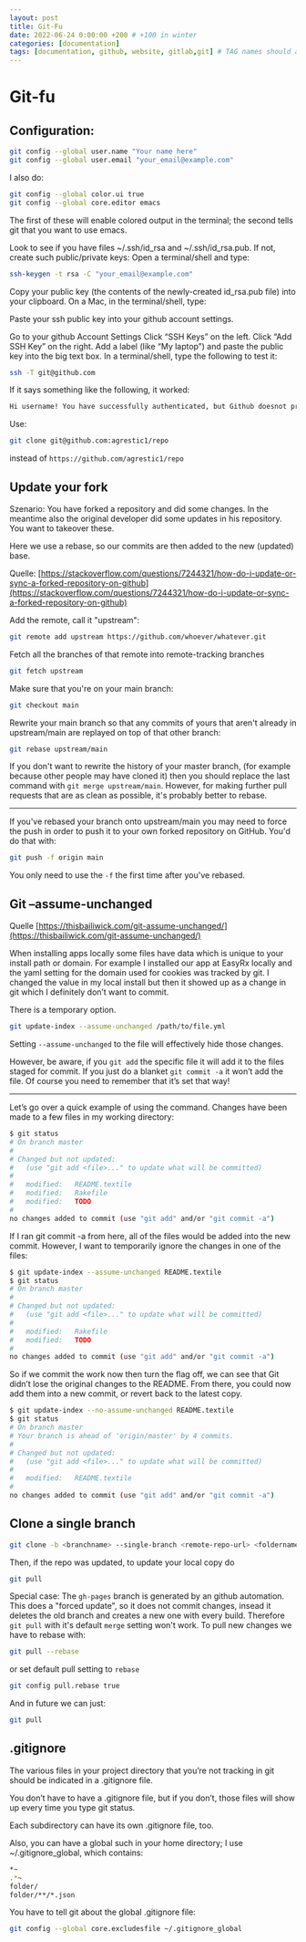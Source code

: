 ```yaml
---
layout: post
title: Git-Fu
date: 2022-06-24 0:00:00 +200 # +100 in winter
categories: [documentation]
tags: [documentation, github, website, gitlab,git] # TAG names should always be lowecase
---
```


# Git-fu

## Configuration:


```bash
git config --global user.name "Your name here"
git config --global user.email "your_email@example.com"
```

I also do:

```bash
git config --global color.ui true
git config --global core.editor emacs
```
The first of these will enable colored output in the terminal; the second tells git that you want to use emacs.

Look to see if you have files ~/.ssh/id_rsa and ~/.ssh/id_rsa.pub.
If not, create such public/private keys: Open a terminal/shell and type:

```bash
ssh-keygen -t rsa -C "your_email@example.com"
```
Copy your public key (the contents of the newly-created id_rsa.pub file) into your clipboard. On a Mac, in the terminal/shell, type:

Paste your ssh public key into your github account settings.

Go to your github Account Settings
Click “SSH Keys” on the left.
Click “Add SSH Key” on the right.
Add a label (like “My laptop”) and paste the public key into the big text box.
In a terminal/shell, type the following to test it:

```bash
ssh -T git@github.com
```
If it says something like the following, it worked:

```bash
Hi username! You have successfully authenticated, but Github doesnot provide shell access.
```

Use:
```bash
git clone git@github.com:agrestic1/repo
```
instead of `https://github.com/agrestic1/repo`

## Update your fork

Szenario: You have forked a repository and did some changes. In the meantime also the original developer did some updates in his repository. You want to takeover these.

Here we use a rebase, so our commits are then added to the new (updated) base.

Quelle: [https://stackoverflow.com/questions/7244321/how-do-i-update-or-sync-a-forked-repository-on-github](https://stackoverflow.com/questions/7244321/how-do-i-update-or-sync-a-forked-repository-on-github)

Add the remote, call it "upstream":
```bash
git remote add upstream https://github.com/whoever/whatever.git
```
Fetch all the branches of that remote into remote-tracking branches
```bash
git fetch upstream
```
Make sure that you're on your main branch:
```bash
git checkout main
```
Rewrite your main branch so that any commits of yours that
aren't already in upstream/main are replayed on top of that
other branch:
```bash
git rebase upstream/main
```
If you don't want to rewrite the history of your master branch, (for example because other people may have cloned it) then you should replace the last command with `git merge upstream/main`. However, for making further pull requests that are as clean as possible, it's probably better to rebase.

---
If you've rebased your branch onto upstream/main you may need to force the push in order to push it to your own forked repository on GitHub. You'd do that with:
```bash
git push -f origin main
```
You only need to use the `-f` the first time after you've rebased.

## Git –assume-unchanged
Quelle [https://thisbailiwick.com/git-assume-unchanged/](https://thisbailiwick.com/git-assume-unchanged/)

When installing apps locally some files have data which is unique to your install path or domain. For example I installed our app at EasyRx locally and the yaml setting for the domain used for cookies was tracked by git. I changed the value in my local install but then it showed up as a change in git which I definitely don’t want to commit.

There is a temporary option.
```bash
git update-index --assume-unchanged /path/to/file.yml
```
Setting `--assume-unchanged` to the file will effectively hide those changes.

However, be aware, if you `git add` the specific file it will add it to the files staged for commit. If you just do a blanket `git commit -a` it won’t add the file. Of course you need to remember that it’s set that way!

---
Let’s go over a quick example of using the command. Changes have been made to a few files in my working directory:
```bash
$ git status
# On branch master
#
# Changed but not updated:
#   (use "git add <file>..." to update what will be committed)
#
#	modified:   README.textile
#	modified:   Rakefile
#	modified:   TODO
#
no changes added to commit (use "git add" and/or "git commit -a")
```

If I ran git commit -a from here, all of the files would be added into the new commit. However, I want to temporarily ignore the changes in one of the files:
```bash
$ git update-index --assume-unchanged README.textile   
$ git status
# On branch master
#
# Changed but not updated:
#   (use "git add <file>..." to update what will be committed)
#
#	modified:   Rakefile
#	modified:   TODO
#
no changes added to commit (use "git add" and/or "git commit -a")
```
So if we commit the work now then turn the flag off, we can see that Git didn’t lose the original changes to the README. From there, you could now add them into a new commit, or revert back to the latest copy.

```bash
$ git update-index --no-assume-unchanged README.textile
$ git status
# On branch master
# Your branch is ahead of 'origin/master' by 4 commits.
#
# Changed but not updated:
#   (use "git add <file>..." to update what will be committed)
#
#	modified:   README.textile
#
no changes added to commit (use "git add" and/or "git commit -a")
```

## Clone a single branch

```bash
git clone -b <branchname> --single-branch <remote-repo-url> <foldername>
```

Then, if the repo was updated, to update your local copy do
```bash
git pull
```

Special case: The `gh-pages` branch is generated by an github automation. This does a "forced update", so it does not commit changes, insead it deletes the old branch and creates a new one with every build. Therefore `git pull` with it's default `merge` setting won't work. To pull new changes we have to rebase with:
```bash
git pull --rebase
```
or set default pull setting to `rebase`
```bash
git config pull.rebase true
```
And in future we can just:
```bash
git pull
```

## .gitignore
The various files in your project directory that you’re not tracking in git should be indicated in a .gitignore file.

You don’t have to have a .gitignore file, but if you don’t, those files will show up every time you type git status.

Each subdirectory can have its own .gitignore file, too.

Also, you can have a global such in your home directory; I use ~/.gitignore_global, which contains:
```bash
*~
.*~
folder/
folder/**/*.json
```
You have to tell git about the global .gitignore file:

```bash
git config --global core.excludesfile ~/.gitignore_global
```